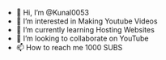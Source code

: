 - 👋 Hi, I’m @Kunal0053
- 👀 I’m interested in Making Youtube Videos
- 🌱 I’m currently learning Hosting Websites
- 💞️ I’m looking to collaborate on YouTube
- 📫 How to reach me 1000 SUBS

<!---
Kunal0053/Kunal0053 is a ✨ special ✨ repository because its `README.md` (this file) appears on your GitHub profile.
You can click the Preview link to take a look at your changes.
--->
